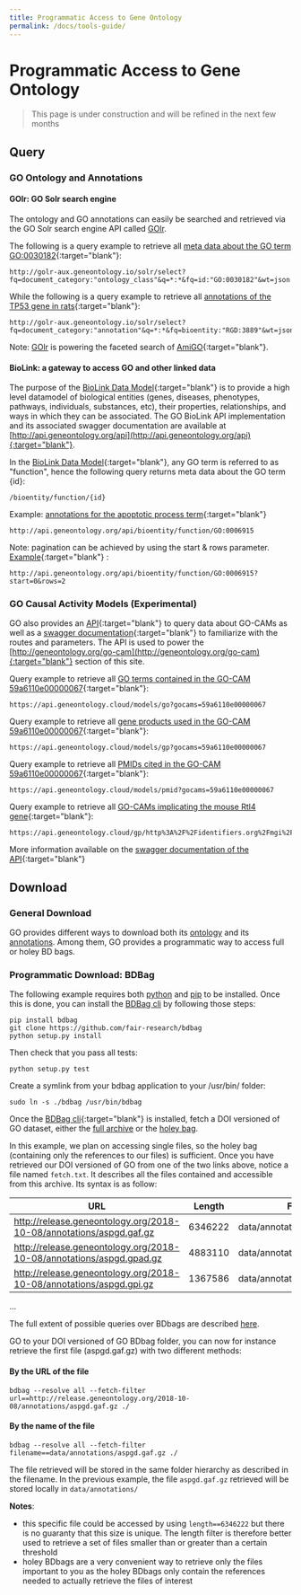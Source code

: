 ```yaml
---
title: Programmatic Access to Gene Ontology
permalink: /docs/tools-guide/
---
```


# Programmatic Access to Gene Ontology

> This page is under construction and will be refined in the next few months

## Query

### GO Ontology and Annotations

#### GOlr: GO Solr search engine
The ontology and GO annotations can easily be searched and retrieved via the GO Solr search engine API called [GOlr](http://golr-aux.geneontology.io/solr).

The following is a query example to retrieve all [meta data about the GO term GO:0030182](http://golr-aux.geneontology.io/solr/select?fq=document_category:"ontology_class"&q=*:*&fq=id:"GO:0030182"&wt=json){:target="blank"}:
```
http://golr-aux.geneontology.io/solr/select?fq=document_category:"ontology_class"&q=*:*&fq=id:"GO:0030182"&wt=json
````

While the following is a query example to retrieve all [annotations of the TP53 gene in rats](http://golr-aux.geneontology.io/solr/select?fq=document_category:"annotation"&q=*:*&fq=bioentity:"RGD:3889"&wt=json){:target="blank"}:
```
http://golr-aux.geneontology.io/solr/select?fq=document_category:"annotation"&q=*:*&fq=bioentity:"RGD:3889"&wt=json
````

Note: [GOlr](http://golr-aux.geneontology.io/solr) is powering the faceted search of [AmiGO](http://amigo.geneontology.org/){:target="blank"}.

#### BioLink: a gateway to access GO and other linked data
The purpose of the [BioLink Data Model](https://github.com/biolink/biolink-model){:target="blank"} is to provide a high level datamodel of biological entities (genes, diseases, phenotypes, pathways, individuals, substances, etc), their properties, relationships, and ways in which they can be associated. The GO BioLink API implementation and its associated swagger documentation are available at [http://api.geneontology.org/api](http://api.geneontology.org/api){:target="blank"}.

In the [BioLink Data Model](https://github.com/biolink/biolink-model){:target="blank"}, any GO term is referred to as "function", hence the following query returns meta data about the GO term {id}: 
```
/bioentity/function/{id}
```


Example: [annotations for the apoptotic process term](http://api.geneontology.org/api/bioentity/function/GO:0006915){:target="blank"}
```
http://api.geneontology.org/api/bioentity/function/GO:0006915
```

Note: pagination can be achieved by using the start & rows parameter. [Example](http://api.geneontology.org/api/bioentity/function/GO:0006915?start=0&rows=2){:target="blank"} :
```
http://api.geneontology.org/api/bioentity/function/GO:0006915?start=0&rows=2
```


### GO Causal Activity Models (Experimental)
GO also provides an [API](https://api.geneontology.cloud/models){:target="blank"} to query data about GO-CAMs as well as a [swagger documentation](https://app.swaggerhub.com/apis-docs/geneontology/gosparql){:target="blank"} to familiarize with the routes and parameters. The API is used to power the [http://geneontology.org/go-cam](http://geneontology.org/go-cam){:target="blank"} section of this site.

Query example to retrieve all [GO terms contained in the GO-CAM 59a6110e00000067](https://api.geneontology.cloud/models/go?gocams=59a6110e00000067){:target="blank"}:
```
https://api.geneontology.cloud/models/go?gocams=59a6110e00000067
```

Query example to retrieve all [gene products used in the GO-CAM 59a6110e00000067](https://api.geneontology.cloud/models/gp?gocams=59a6110e00000067){:target="blank"}:
```
https://api.geneontology.cloud/models/gp?gocams=59a6110e00000067
```

Query example to retrieve all [PMIDs cited in the GO-CAM 59a6110e00000067](https://api.geneontology.cloud/models/pmid?gocams=59a6110e00000067){:target="blank"}:
```
https://api.geneontology.cloud/models/pmid?gocams=59a6110e00000067
```

Query example to retrieve all [GO-CAMs implicating the mouse Rtl4 gene](https://api.geneontology.cloud/gp/http%3A%2F%2Fidentifiers.org%2Fmgi%2FMGI%3A3588192/models){:target="blank"}:
```
https://api.geneontology.cloud/gp/http%3A%2F%2Fidentifiers.org%2Fmgi%2FMGI%3A3588192/models
```

More information available on the [swagger documentation of the API](https://app.swaggerhub.com/apis-docs/geneontology/gosparql){:target="blank"}


## Download

### General Download
GO provides different ways to download both its [ontology](/docs/download-ontology/) and its [annotations](/docs/download-go-annotations/). Among them, GO provides a programmatic way to access full or holey BD bags.

### Programmatic Download: BDBag
The following example requires both [python](https://www.python.org/downloads/) and [pip](https://pip.pypa.io/en/stable/installing/) to be installed. Once this is done, you can install the [BDBag cli](https://github.com/fair-research/bdbag) by following those steps:

```
pip install bdbag
git clone https://github.com/fair-research/bdbag
python setup.py install
```
Then check that you pass all tests:
```
python setup.py test
```
Create a symlink from your bdbag application to your /usr/bin/ folder:
````
sudo ln -s ./bdbag /usr/bin/bdbag
````

Once the [BDBag cli](https://github.com/fair-research/bdbag){:target="blank"} is installed, fetch a DOI versioned of GO dataset, either the [full archive](https://doi.org/10.5281/zenodo.1205159) or the [holey bag](https://doi.org/10.5281/zenodo.1205159). 

In this example, we plan on accessing single files, so the holey bag (containing only the references to our files) is sufficient. Once you have retrieved our DOI versioned of GO from one of the two links above, notice a file named `fetch.txt`. It describes all the files contained and accessible from this archive. Its syntax is as follow:

| URL | Length | Filename |
|-----|---------|----------|
| http://release.geneontology.org/2018-10-08/annotations/aspgd.gaf.gz | 6346222 | data/annotations/aspgd.gaf.gz |
| http://release.geneontology.org/2018-10-08/annotations/aspgd.gpad.gz | 4883110 | data/annotations/aspgd.gpad.gz |
| http://release.geneontology.org/2018-10-08/annotations/aspgd.gpi.gz | 1367586 | data/annotations/aspgd.gpi.gz |

...

The full extent of possible queries over BDbags are described [here](https://github.com/fair-research/bdbag/blob/master/doc/cli.md).

GO to your DOI versioned of GO BDbag folder, you can now for instance retrieve the first file (aspgd.gaf.gz) with two different methods:

#### By the URL of the file
```
bdbag --resolve all --fetch-filter url==http://release.geneontology.org/2018-10-08/annotations/aspgd.gaf.gz ./
```

#### By the name of the file
```
bdbag --resolve all --fetch-filter filename==data/annotations/aspgd.gaf.gz ./
```

The file retrieved will be stored in the same folder hierarchy as described in the filename. In the previous example, the file `aspgd.gaf.gz` retrieved will be stored locally in `data/annotations/`

**Notes**: 
* this specific file could be accessed by using `length==6346222` but there is no guaranty that this size is unique. The length filter is therefore better used to retrieve a set of files smaller than or greater than a certain threshold
* holey BDbags are a very convenient way to retrieve only the files important to you as the holey BDbags only contain the references needed to actually retrieve the files of interest
